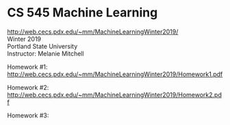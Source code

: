 # CS 545  Machine Learning 
http://web.cecs.pdx.edu/~mm/MachineLearningWinter2019/  
Winter 2019  
Portland State University  
Instructor: Melanie Mitchell

Homework #1:
http://web.cecs.pdx.edu/~mm/MachineLearningWinter2019/Homework1.pdf

Homework #2:
http://web.cecs.pdx.edu/~mm/MachineLearningWinter2019/Homework2.pdf

Homework #3:


